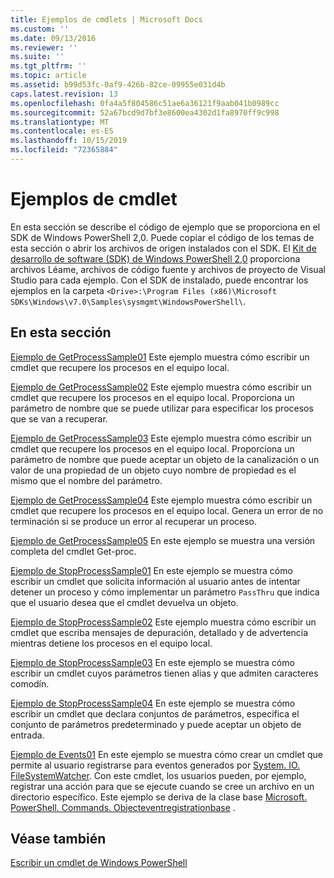 ```yaml
---
title: Ejemplos de cmdlets | Microsoft Docs
ms.custom: ''
ms.date: 09/13/2016
ms.reviewer: ''
ms.suite: ''
ms.tgt_pltfrm: ''
ms.topic: article
ms.assetid: b99d53fc-0af9-426b-82ce-09955e031d4b
caps.latest.revision: 13
ms.openlocfilehash: 0fa4a5f804586c51ae6a36121f9aab041b0989cc
ms.sourcegitcommit: 52a67bcd9d7bf3e8600ea4302d1fa8970ff9c998
ms.translationtype: MT
ms.contentlocale: es-ES
ms.lasthandoff: 10/15/2019
ms.locfileid: "72365884"
---
```

# <a name="cmdlet-samples"></a>Ejemplos de cmdlet

En esta sección se describe el código de ejemplo que se proporciona en el SDK de Windows PowerShell 2,0. Puede copiar el código de los temas de esta sección o abrir los archivos de origen instalados con el SDK. El [Kit de desarrollo de software (SDK) de Windows PowerShell 2,0](https://www.microsoft.com/en-us/download/details.aspx?id=2560) proporciona archivos Léame, archivos de código fuente y archivos de proyecto de Visual Studio para cada ejemplo. Con el SDK de instalado, puede encontrar los ejemplos en la carpeta `<Drive>:\Program Files (x86)\Microsoft SDKs\Windows\v7.0\Samples\sysmgmt\WindowsPowerShell\`.

## <a name="in-this-section"></a>En esta sección

[Ejemplo de GetProcessSample01](./getprocesssample01-sample.md) Este ejemplo muestra cómo escribir un cmdlet que recupere los procesos en el equipo local.

[Ejemplo de GetProcessSample02](./getprocesssample02-sample.md) Este ejemplo muestra cómo escribir un cmdlet que recupere los procesos en el equipo local. Proporciona un parámetro de nombre que se puede utilizar para especificar los procesos que se van a recuperar.

[Ejemplo de GetProcessSample03](./getprocesssample03-sample.md) Este ejemplo muestra cómo escribir un cmdlet que recupere los procesos en el equipo local. Proporciona un parámetro de nombre que puede aceptar un objeto de la canalización o un valor de una propiedad de un objeto cuyo nombre de propiedad es el mismo que el nombre del parámetro.

[Ejemplo de GetProcessSample04](./getprocesssample04-sample.md) Este ejemplo muestra cómo escribir un cmdlet que recupere los procesos en el equipo local. Genera un error de no terminación si se produce un error al recuperar un proceso.

[Ejemplo de GetProcessSample05](./getprocesssample05-sample.md) En este ejemplo se muestra una versión completa del cmdlet Get-proc.

[Ejemplo de StopProcessSample01](./stopprocesssample01-sample.md) En este ejemplo se muestra cómo escribir un cmdlet que solicita información al usuario antes de intentar detener un proceso y cómo implementar un parámetro `PassThru` que indica que el usuario desea que el cmdlet devuelva un objeto.

[Ejemplo de StopProcessSample02](./stopprocesssample02-sample.md) Este ejemplo muestra cómo escribir un cmdlet que escriba mensajes de depuración, detallado y de advertencia mientras detiene los procesos en el equipo local.

[Ejemplo de StopProcessSample03](./stopprocesssample03-sample.md) En este ejemplo se muestra cómo escribir un cmdlet cuyos parámetros tienen alias y que admiten caracteres comodín.

[Ejemplo de StopProcessSample04](./stopprocesssample04-sample.md) En este ejemplo se muestra cómo escribir un cmdlet que declara conjuntos de parámetros, especifica el conjunto de parámetros predeterminado y puede aceptar un objeto de entrada.

[Ejemplo de Events01](./events01-sample.md) En este ejemplo se muestra cómo crear un cmdlet que permite al usuario registrarse para eventos generados por [System. IO. FileSystemWatcher](/dotnet/api/System.IO.FileSystemWatcher). Con este cmdlet, los usuarios pueden, por ejemplo, registrar una acción para que se ejecute cuando se cree un archivo en un directorio específico. Este ejemplo se deriva de la clase base [Microsoft. PowerShell. Commands. Objecteventregistrationbase](/dotnet/api/Microsoft.PowerShell.Commands.ObjectEventRegistrationBase) .

## <a name="see-also"></a>Véase también

[Escribir un cmdlet de Windows PowerShell](./writing-a-windows-powershell-cmdlet.md)
